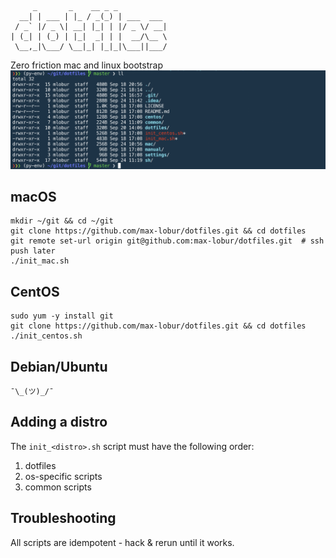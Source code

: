 ```
     _       _    __ _ _           
  __| | ___ | |_ / _(_) | ___  ___ 
 / _` |/ _ \| __| |_| | |/ _ \/ __|
| (_| | (_) | |_|  _| | |  __/\__ \
 \__,_|\___/ \__|_| |_|_|\___||___/

```
Zero friction mac and linux bootstrap
![iterm2](./iterm2.png)

## macOS
```
mkdir ~/git && cd ~/git
git clone https://github.com/max-lobur/dotfiles.git && cd dotfiles
git remote set-url origin git@github.com:max-lobur/dotfiles.git  # ssh push later
./init_mac.sh
```

## CentOS
```
sudo yum -y install git
git clone https://github.com/max-lobur/dotfiles.git && cd dotfiles
./init_centos.sh
```

## Debian/Ubuntu
```
¯\_(ツ)_/¯
```

## Adding a distro
The `init_<distro>.sh` script must have the following order:
1. dotfiles
1. os-specific scripts
1. common scripts

## Troubleshooting
All scripts are idempotent - hack & rerun until it works.
